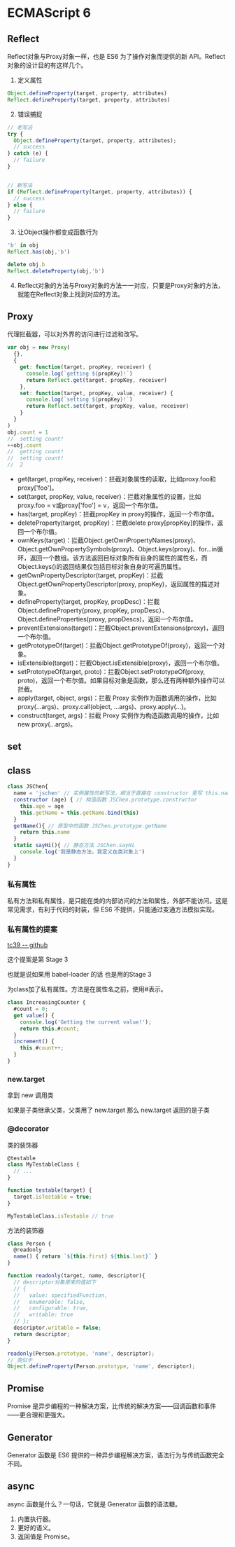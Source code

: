 # ECMAScript 6 

## Reflect

Reflect对象与Proxy对象一样，也是 ES6 为了操作对象而提供的新 API。Reflect对象的设计目的有这样几个。

1. 定义属性
```js
Object.defineProperty(target, property, attributes)
Reflect.defineProperty(target, property, attributes)

```
2. 错误捕捉
```js
// 老写法
try {
  Object.defineProperty(target, property, attributes);
  // success
} catch (e) {
  // failure
}


// 新写法
if (Reflect.defineProperty(target, property, attributes)) {
  // success
} else {
  // failure
}
```
3. 让Object操作都变成函数行为
```js
'b' in obj
Reflect.has(obj,'b')

delete obj.b
Reflect.deleteProperty(obj,'b')
```

4. Reflect对象的方法与Proxy对象的方法一一对应，只要是Proxy对象的方法，就能在Reflect对象上找到对应的方法。

## Proxy

代理拦截器，可以对外界的访问进行过滤和改写。

```js
var obj = new Proxy(
  {},
  {
    get: function(target, propKey, receiver) {
      console.log(`getting ${propKey}!`)
      return Reflect.get(target, propKey, receiver)
    },
    set: function(target, propKey, value, receiver) {
      console.log(`setting ${propKey}!`)
      return Reflect.set(target, propKey, value, receiver)
    }
  }
)
obj.count = 1
//  setting count!
++obj.count
//  getting count!
//  setting count!
//  2
```


- get(target, propKey, receiver)：拦截对象属性的读取，比如proxy.foo和proxy['foo']。
- set(target, propKey, value, receiver)：拦截对象属性的设置，比如proxy.foo = v或proxy['foo'] = v，返回一个布尔值。
- has(target, propKey)：拦截propKey in proxy的操作，返回一个布尔值。
- deleteProperty(target, propKey)：拦截delete proxy[propKey]的操作，返回一个布尔值。
- ownKeys(target)：拦截Object.getOwnPropertyNames(proxy)、Object.getOwnPropertySymbols(proxy)、Object.keys(proxy)、for...in循环，返回一个数组。该方法返回目标对象所有自身的属性的属性名，而Object.keys()的返回结果仅包括目标对象自身的可遍历属性。
- getOwnPropertyDescriptor(target, propKey)：拦截Object.getOwnPropertyDescriptor(proxy, propKey)，返回属性的描述对象。
- defineProperty(target, propKey, propDesc)：拦截Object.defineProperty(proxy, propKey, propDesc）、Object.defineProperties(proxy, propDescs)，返回一个布尔值。
- preventExtensions(target)：拦截Object.preventExtensions(proxy)，返回一个布尔值。
- getPrototypeOf(target)：拦截Object.getPrototypeOf(proxy)，返回一个对象。
- isExtensible(target)：拦截Object.isExtensible(proxy)，返回一个布尔值。
- setPrototypeOf(target, proto)：拦截Object.setPrototypeOf(proxy, proto)，返回一个布尔值。如果目标对象是函数，那么还有两种额外操作可以拦截。
- apply(target, object, args)：拦截 Proxy 实例作为函数调用的操作，比如proxy(...args)、proxy.call(object, ...args)、proxy.apply(...)。
- construct(target, args)：拦截 Proxy 实例作为构造函数调用的操作，比如new proxy(...args)。



## set

## class

```js
class JSChen{
  name = 'jschen' // 实例属性的新写法，相当于直接在 constructor 里写 this.name = 'jschen'
  constructor (age) { // 构造函数 JSChen.prototype.constructor
    this.age = age
    this.getName = this.getName.bind(this)
  }
  getName(){ // 原型中的函数 JSChen.prototype.getName
    return this.name
  }
  static sayHi(){ // 静态方法 JSChen.sayHi
    console.log('我是静态方法，我定义在类对象上')
  }
}
```

### 私有属性

私有方法和私有属性，是只能在类的内部访问的方法和属性，外部不能访问。这是常见需求，有利于代码的封装，但 ES6 不提供，只能通过变通方法模拟实现。

### 私有属性的提案 

[tc39 -- github](https://github.com/tc39/proposal-private-methods)

这个提案是第 Stage 3

也就是说如果用 babel-loader 的话 也是用的Stage 3

为class加了私有属性。方法是在属性名之前，使用#表示。

```js
class IncreasingCounter {
  #count = 0;
  get value() {
    console.log('Getting the current value!');
    return this.#count;
  }
  increment() {
    this.#count++;
  }
}
```
### new.target

拿到 new 调用类

如果是子类继承父类，父类用了 new.target 那么 new.target 返回的是子类

### @decorator

类的装饰器

```js
@testable
class MyTestableClass {
  // ...
}

function testable(target) {
  target.isTestable = true;
}

MyTestableClass.isTestable // true
```

方法的装饰器

```js
class Person {
  @readonly
  name() { return `${this.first} ${this.last}` }
}

function readonly(target, name, descriptor){
  // descriptor对象原来的值如下
  // {
  //   value: specifiedFunction,
  //   enumerable: false,
  //   configurable: true,
  //   writable: true
  // };
  descriptor.writable = false;
  return descriptor;
}

readonly(Person.prototype, 'name', descriptor);
// 类似于
Object.defineProperty(Person.prototype, 'name', descriptor);
```
## Promise

Promise 是异步编程的一种解决方案，比传统的解决方案——回调函数和事件——更合理和更强大。

## Generator

Generator 函数是 ES6 提供的一种异步编程解决方案，语法行为与传统函数完全不同。

## async

async 函数是什么？一句话，它就是 Generator 函数的语法糖。

1. 内置执行器。
2. 更好的语义。
3. 返回值是 Promise。